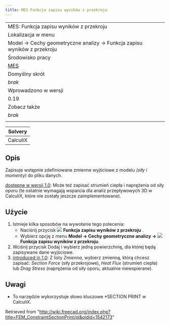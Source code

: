```yaml
---
title: MES Funkcja zapisu wyników z przekroju
---
```


|                                                                         |
| ----------------------------------------------------------------------- |
| MES: Funkcja zapisu wyników z przekroju                                 |
| Lokalizacja w menu                                                      |
| Model → Cechy geometryczne analizy → Funkcja zapisu wyników z przekroju |
| Środowisko pracy                                                        |
| [MES](/FEM_Workbench/pl "FEM Workbench/pl")                             |
| Domyślny skrót                                                          |
| _brak_                                                                  |
| Wprowadzono w wersji                                                    |
| 0.19                                                                    |
| Zobacz także                                                            |
| _brak_                                                                  |
|                                                                         |

| Solvery  |
| -------- |
| CalculiX |

## Opis

Zapisuje wstępnie zdefiniowane zmienne wyjściowe z modelu _(siły i momenty)_ do pliku danych.

[dostępne w wersji 1.0](/Release_notes_1.0/pl "Release notes 1.0/pl"): Może też zapisać strumień ciepła i naprężenia od siły oporu (te ostatnie wymagają wsparcia dla analiz przepływowych 3D w CalculiX, które nie zostały jeszcze zaimplementowane).

## Użycie

1. Istnieje kilka sposobów na wywołanie tego polecenia:
   - Naciśnij przycisk ![](/images/FEM_ConstraintSectionPrint.svg) **Funkcja zapisu wyników z przekroju** .
   - Wybierz opcję z menu **Model → Cechy geometryczne analizy → ![](/images/FEM_ConstraintSectionPrint.svg) Funkcja zapisu wyników z przekroju**.
2. Wciśnij przycisk Dodaj i wybierz jedną powierzchnię, dla której będą zapisywane dane wyjściowe.
3. [introduced in 1.0](/Release_notes_1.0 "Release notes 1.0"): Z listy _Zmienna_, wybierz zmienną, którą chcesz zapisać: _Section Force_ (siły przekrojowe), _Heat Flux_ (strumień ciepła) lub _Drag Stress_ (naprężenia od siły oporu, aktualnie niewspierane).

## Uwagi

- To narzędzie wykorzystuje słowo kluczowe \*SECTION PRINT w CalculiX.

Retrieved from "<http://wiki.freecad.org/index.php?title=FEM_ConstraintSectionPrint/pl&oldid=1542173>"
